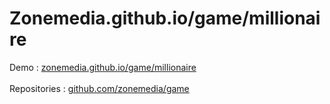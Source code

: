 # Zonemedia.github.io/game/millionaire
Demo : <a href="https://zonemedia.github.io">zonemedia.github.io/game/millionaire</a>
<br />
<br />
Repositories : <a href="https://github.com/zonemedia/game">github.com/zonemedia/game</a>
